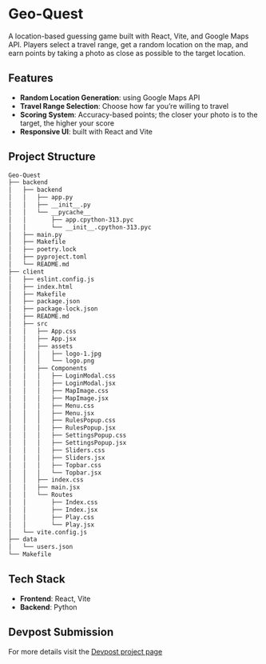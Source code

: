 # Geo-Quest
A location-based guessing game built with React, Vite, and Google Maps API. Players select a travel range, get a random location on the map, and earn points by taking a photo as close as possible to the target location.

## Features

- **Random Location Generation**: using Google Maps API
- **Travel Range Selection**: Choose how far you’re willing to travel
- **Scoring System**: Accuracy-based points; the closer your photo is to the target, the higher your score
- **Responsive UI**: built with React and Vite

## Project Structure
```bash
Geo-Quest
├── backend
│   ├── backend
│   │   ├── app.py
│   │   ├── __init__.py
│   │   └── __pycache__
│   │       ├── app.cpython-313.pyc
│   │       └── __init__.cpython-313.pyc
│   ├── main.py
│   ├── Makefile
│   ├── poetry.lock
│   ├── pyproject.toml
│   └── README.md
├── client
│   ├── eslint.config.js
│   ├── index.html
│   ├── Makefile
│   ├── package.json
│   ├── package-lock.json
│   ├── README.md
│   ├── src
│   │   ├── App.css
│   │   ├── App.jsx
│   │   ├── assets
│   │   │   ├── logo-1.jpg
│   │   │   └── logo.png
│   │   ├── Components
│   │   │   ├── LoginModal.css
│   │   │   ├── LoginModal.jsx
│   │   │   ├── MapImage.css
│   │   │   ├── MapImage.jsx
│   │   │   ├── Menu.css
│   │   │   ├── Menu.jsx
│   │   │   ├── RulesPopup.css
│   │   │   ├── RulesPopup.jsx
│   │   │   ├── SettingsPopup.css
│   │   │   ├── SettingsPopup.jsx
│   │   │   ├── Sliders.css
│   │   │   ├── Sliders.jsx
│   │   │   ├── Topbar.css
│   │   │   └── Topbar.jsx
│   │   ├── index.css
│   │   ├── main.jsx
│   │   └── Routes
│   │       ├── Index.css
│   │       ├── Index.jsx
│   │       ├── Play.css
│   │       └── Play.jsx
│   └── vite.config.js
├── data
│   └── users.json
└── Makefile
```

## Tech Stack
- **Frontend**: React, Vite
- **Backend**: Python

## Devpost Submission
For more details visit the [Devpost project page](https://devpost.com/Daniel-Cocos?ref_content=user-portfolio&ref_feature=portfolio&ref_medium=global-nav)
